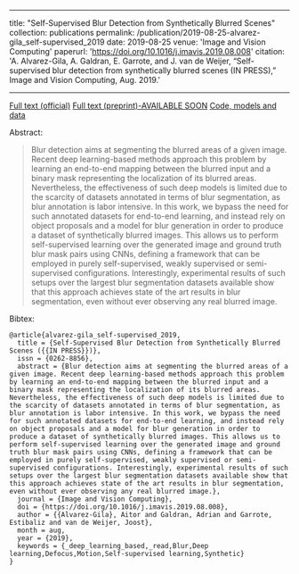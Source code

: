 
---
title: "Self-Supervised Blur Detection from Synthetically Blurred Scenes"
collection: publications
permalink: /publication/2019-08-25-alvarez-gila_self-supervised_2019
date: 2019-08-25
venue: 'Image and Vision Computing'
paperurl: 'https://doi.org/10.1016/j.imavis.2019.08.008'
citation: 'A. Alvarez-Gila, A. Galdran, E. Garrote, and J. van de Weijer, “Self-supervised blur detection from synthetically blurred scenes (IN PRESS),” Image and Vision Computing, Aug. 2019.'
           
---

<a href='https://doi.org/10.1016/j.imavis.2019.08.008'>Full text (official)</a>
<a href='https://github.com/aitorshuffle/synthblur'>Full text (preprint)-AVAILABLE SOON</a>
<a href='https://github.com/aitorshuffle/synthblur'>Code, models and data </a>

Abstract: 

> Blur detection aims at segmenting the blurred areas of a given image. Recent deep learning-based methods approach this problem by learning an end-to-end mapping between the blurred input and a binary mask representing the localization of its blurred areas. Nevertheless, the effectiveness of such deep models is limited due to the scarcity of datasets annotated in terms of blur segmentation, as blur annotation is labor intensive. In this work, we bypass the need for such annotated datasets for end-to-end learning, and instead rely on object proposals and a model for blur generation in order to produce a dataset of synthetically blurred images. This allows us to perform self-supervised learning over the generated image and ground truth blur mask pairs using CNNs, defining a framework that can be employed in purely self-supervised, weakly supervised or semi-supervised configurations. Interestingly, experimental results of such setups over the largest blur segmentation datasets available show that this approach achieves state of the art results in blur segmentation, even without ever observing any real blurred image. 

Bibtex:

```
@article{alvarez-gila_self-supervised_2019,
  title = {Self-Supervised Blur Detection from Synthetically Blurred Scenes ({{IN PRESS}})},
  issn = {0262-8856},
  abstract = {Blur detection aims at segmenting the blurred areas of a given image. Recent deep learning-based methods approach this problem by learning an end-to-end mapping between the blurred input and a binary mask representing the localization of its blurred areas. Nevertheless, the effectiveness of such deep models is limited due to the scarcity of datasets annotated in terms of blur segmentation, as blur annotation is labor intensive. In this work, we bypass the need for such annotated datasets for end-to-end learning, and instead rely on object proposals and a model for blur generation in order to produce a dataset of synthetically blurred images. This allows us to perform self-supervised learning over the generated image and ground truth blur mask pairs using CNNs, defining a framework that can be employed in purely self-supervised, weakly supervised or semi-supervised configurations. Interestingly, experimental results of such setups over the largest blur segmentation datasets available show that this approach achieves state of the art results in blur segmentation, even without ever observing any real blurred image.},
  journal = {Image and Vision Computing},
  doi = {https://doi.org/10.1016/j.imavis.2019.08.008},
  author = {{Alvarez-Gila}, Aitor and Galdran, Adrian and Garrote, Estibaliz and van de Weijer, Joost},
  month = aug,
  year = {2019},
  keywords = {_deep_learning_based,_read,Blur,Deep learning,Defocus,Motion,Self-supervised learning,Synthetic}
}
```